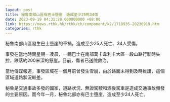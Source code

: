 ```yaml
---
layout: post
title: 秘魯南部山區有巴士墮崖　造成至少25死34傷
date: 2023-09-19 04:31:28.000000000 +08:00
link: https://news.rthk.hk/rthk/ch/component/k2/1718935-20230919.htm
categories: rthk
---
```


秘魯南部山區發生巴士墮崖的車禍，造成至少25人死亡、34人受傷。

事發在當地時間星期一凌晨，一輛巴士在南部萬卡韋利卡大區一段山路行駛時失控，跌落約200米深的懸崖。目前，傷者已送院救治。

當地傳媒報道，事發區域在一個月前曾發生雪崩，由於路面未得到及時維護，這個區域道路狀況較差。

秘魯是交通事故多發的國家，道路狀況、無證駕駛和酒後駕車是造成交通事故頻發的主要原因。而今年一月，秘魯北部亦有巴士墮崖，造成至少24人死亡。
